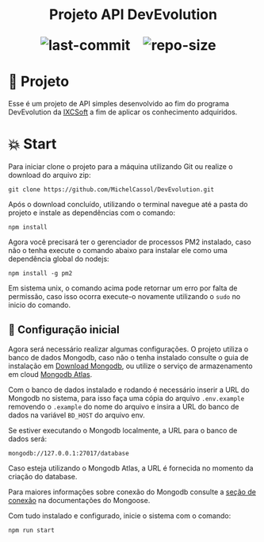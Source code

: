 <h1 align="center">
    <p> Projeto API DevEvolution </p>
    <img src="https://img.shields.io/github/last-commit/MichelCassol/DevEvolution" alt="last-commit">&nbsp;&nbsp;&nbsp;
    <img src="https://img.shields.io/github/repo-size/MichelCassol/DevEvolution" alt="repo-size">&nbsp;&nbsp;&nbsp;
</h1>

# :rocket: Projeto
Esse é um projeto de API simples desenvolvido ao fim do programa DevEvolution da [IXCSoft](https://www.ixcsoft.com.br) a fim de aplicar os conhecimento adquiridos.

# :boom: Start

Para iniciar clone o projeto para a máquina utilizando Git ou realize o download do arquivo zip:

~~~ 
git clone https://github.com/MichelCassol/DevEvolution.git
~~~

Após o download concluído, utilizando o terminal navegue até a pasta do projeto e instale as dependências com o comando: 

~~~
npm install
~~~

Agora você precisará ter o gerenciador de processos PM2 instalado, caso não o tenha execute o comando abaixo para instalar ele como uma dependência global do nodejs:

~~~
npm install -g pm2
~~~

Em sistema unix, o comando acima pode retornar um erro por falta de permissão, caso isso ocorra execute-o novamente utilizando o ```sudo``` no inicio do comando.

## :wrench: Configuração inicial
Agora será necessário realizar algumas configurações. O projeto utiliza o banco de dados Mongodb, caso não o tenha instalado consulte o guia de instalação em [Download Mongodb](https://www.mongodb.com/try/download/community), ou utilize o serviço de armazenamento em cloud [Mongodb Atlas](https://account.mongodb.com/account/login).

Com o banco de dados instalado e rodando é necessário inserir a URL do Mongodb no sistema, para isso faça uma cópia do arquivo ```.env.example``` removendo o ```.example``` do nome do arquivo e insira a URL do banco de dados na variável ```BD_HOST``` do arquivo env. 

Se estiver executando o Mongodb localmente, a URL para o banco de dados será:

~~~
mongodb://127.0.0.1:27017/database
~~~ 

Caso esteja utilizando o Mongodb Atlas, a URL é fornecida no momento da criação do database.

Para maiores informações sobre conexão do Mongodb consulte a [seção de conexão](https://mongoosejs.com/docs/connections.html) na documentações do Mongoose.

Com tudo instalado e configurado, inicie o sistema com o comando:

~~~
npm run start
~~~


